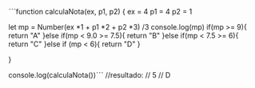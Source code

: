 ˋˋˋfunction calculaNota(ex, p1, p2) {
ex = 4
p1 = 4
p2 = 1

  let mp = Number(ex *1 + p1 *2 + p2 *3) /3
  console.log(mp)
  if(mp >= 9){
    return "A"
  }else if(mp < 9.0 >= 7.5){
    return "B"
  }else if(mp < 7.5 >= 6){
    return "C"
  }else if (mp < 6){
    return "D"
}

}

console.log(calculaNota())ˋˋˋ
//resultado:
// 5
// D